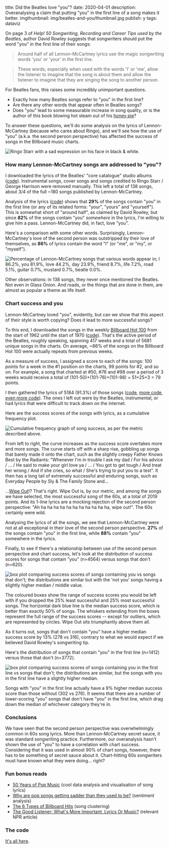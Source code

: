 title: Did the Beatles love "you"?
date: 2020-04-01
description: Overanalysing a claim that putting "you" in the first line of a song makes it better.
imgthumbnail: img/beatles-and-you/thumbnail.jpg
publish: y
tags: dataviz

On page 3 of *Help! 50 Songwriting, Recording and Career Tips used by the Beatles*, author David Rowley suggests that songwriters should put the word "you" in the first line of their songs:

> Around half of all Lennon-McCartney lyrics use the magic songwriting words 'you' or 'your' in the first line.

> These words, especially when used with the words 'I' or 'me', allow the listener to imagine that the song is about them and allow the listener to imagine that they are singing the song to another person.

For Beatles fans, this raises some incredibly unimportant questions.

* Exactly how many Beatles songs refer to "you" in the first line?
* Are there any other words that appear often in Beatles songs?
* Does "you" lead to some measurable increase in song quality, or is the author of this book blowing hot steam out of his [honey pie](https://www.youtube.com/watch?v=l-ekNlk5VDM)?

To answer these questions, we'll do some analysis on the lyrics of Lennon-McCartney (because who cares about Ringo), and we'll see how the use of "you" (a.k.a. the second person perspective) has affected the success of songs in the Billboard music charts.

<img src="{{ url_for('static', filename='img/beatles-and-you/sad-ringo.jpeg') }}"
     alt="Ringo Starr with a sad expression on his face in black & white."
     class="centered">

### How many Lennon-McCartney songs are addressed to "you"?
I downloaded the lyrics of the Beatles' "core catalogue" studio albums ([code](https://github.com/Kevinpgalligan/BeatlesAndYou/blob/master/beatles_lyrics_scraper.py)). Instrumental songs, cover songs and songs credited to Ringo Starr / George Harrison were removed manually. This left a total of 138 songs, about 3/4 of the full ~180 songs published by Lennon-McCartney.

Analysis of the lyrics ([code](https://github.com/Kevinpgalligan/BeatlesAndYou/blob/master/lyrics_analysis.py)) shows that **29%** of the songs contain "you" in the first line (or any of its related forms: "your", "yours" and "yourself"). This is somewhat short of "around half", as claimed by David Rowley, but since **82%** of the songs contain "you" *somewhere* in the lyrics, I'm willing to give him a pass. Lennon-McCartney did, in fact, love "you".

Here's a comparison with some other words. Surprisingly, Lennon-McCartney's love of the second person was outstripped by their love of themselves, as **86%** of lyrics contain the word "I" (or "me", or "my", or "myself").

<img src="{{ url_for('static', filename='img/beatles-and-you/word-freq-beatles.png') }}"
     alt="Percentage of Lennon-McCartney songs that various words appear in; I 86.2%, you 81.9%, love 44.2%, day 23.9%, friend 8.7%, life 7.2%, road 5.1%, guitar 0.7%, mustard 0.7%, beatle 0.0%."
     class="centered">

Other observations: in 138 songs, they never once mentioned the Beatles. Not even in Glass Onion. And roads, or the things that are done in them, are almost as popular a theme as life itself.

### Chart success and you
Lennon-McCartney loved "you", evidently, but can we show that this aspect of their style is worth copying? Does it lead to more successful songs?

To this end, I downloaded the songs in the weekly [Billboard Hot 100](https://en.wikipedia.org/wiki/Billboard_Hot_100) from the start of 1962 until the start of 1970 ([code](https://github.com/Kevinpgalligan/BeatlesAndYou/blob/master/chart_scrape.py)). That's the active period of the Beatles, roughly speaking, spanning 417 weeks and a total of 5681 unique songs in the charts. On average, ~86% of the songs on the Billboard Hot 100 were actually repeats from previous weeks.

As a measure of success, I assigned a score to each of the songs: 100 points for a week in the #1 position on the charts, 99 points for #2, and so on. For example, a song that charted at #50, #76 and #98 over a period of 3 weeks would receive a total of (101-50)+(101-76)+(101-98) = 51+25+3 = 79 points.

I then gathered the lyrics of 5184 (91.3%) of those songs ([code](https://github.com/Kevinpgalligan/BeatlesAndYou/blob/master/chart_lyrics_scrape.py), [more code](https://github.com/Kevinpgalligan/BeatlesAndYou/blob/master/google_lyrics_scrape.py), [even more code](https://github.com/Kevinpgalligan/BeatlesAndYou/blob/master/general_lyrics_scrape.py)). The ones I left out were by the Beatles, instrumental, or had lyrics that were difficult to track down on the internet.

Here are the success scores of the songs with lyrics, as a cumulative frequency plot.

<img src="{{ url_for('static', filename='img/beatles-and-you/success-scores-cumulative.png') }}"
     alt="Cumulative frequency graph of song success, as per the metric described above."
     class="centered">

From left to right, the curve increases as the success score overtakes more and more songs. The curve starts off with a sharp rise, gobbling up songs that barely made it onto the chart, such as the slightly creepy Father Knows Best by the Radiants: "Whenever I'm in trouble I ask my dad / For his advice / ... / He said to make your girl love ya / ... / You got to get tough / And treat her wrong / And if she cries, so what / She's trying to put you to a test". It then has a long tail of extremely successful and enduring songs, such as Everyday People by Sly & The Family Stone and...

...[Wipe Out](https://www.youtube.com/watch?v=p13yZAjhU0M)!? That's right. Wipe Out is, by our metric, and among the songs we have selected, the most successful song of the 60s, at a total of 2019 points. And its 1-line lyrics are a mocking rejection of the second person perspective: "Ah ha ha ha ha ha ha ha ha ha ha ha, wipe out!". The 60s certainly were wild.

Analysing the lyrics of all the songs, we see that Lennon-McCartney were not at all exceptional in their love of the second person perspective. **27%** of the songs contain "you" in the first line, while **88%** contain "you" somewhere in the lyrics.

Finally, to see if there's a relationship between use of the second person perspective and chart success, let's look at the distribution of success scores for songs that contain "you" (n=4564) versus songs that don't (n=620).

<img src="{{ url_for('static', filename='img/beatles-and-you/you-vs-notyou-boxplot.png') }}"
     alt="box plot comparing success scores of songs containing you vs songs that don't; the distributions are similar but with the 'not you' songs having a slightly higher median / middle value."
     class="centered">

The coloured boxes show the range of success scores you would be left with if you dropped the 25% least successful and 25% most successful songs. The horizontal dark blue line is the median success score, which is better than exactly 50% of songs. The whiskers extending from the boxes represent the full range of the success scores -- except for outliers, which are represented by circles. Wipe Out sits triumphantly above them all.

As it turns out, songs that don't contain "you" have a higher median success score by 13% (278 vs 316), contrary to what we would expect if we believed David Rowley's songwriting tip.

Here's the distribution of songs that contain "you" in the first line (n=1412) versus those that don't (n=3772).

<img src="{{ url_for('static', filename='img/beatles-and-you/youfirstline-vs-notyoufirstline-boxplot.png') }}"
     alt="box plot comparing success scores of songs containing you in the first line vs songs that don't; the distributions are similar, but the songs with you in the first line have a slightly higher median."
     class="centered">

Songs with "you" in the first line actually have a 9% higher median success score than those without (302 vs 276). It seems that there are a number of lower-scoring "you" songs that don't have "you" in the first line, which drag down the median of whichever category they're in.

### Conclusions
We have seen that the second person perspective was overwhelmingly common in 60s song lyrics. More than Lennon-McCartney secret sauce, it was standard songwriting practice. Furthermore, our overanalysis hasn't shown the use of "you" to have a correlation with chart success. Considering that it was used in almost 90% of chart songs, however, there has to be something of secret sauce about it. Chart-hitting 60s songwriters must have known what they were doing... right?

### Fun bonus reads
* [50 Years of Pop Music](https://www.kaylinpavlik.com/50-years-of-pop-music/) (cool data analysis and visualisation of song lyrics)
* [Why are pop songs getting sadder than they used to be?](https://aeon.co/ideas/why-are-pop-songs-getting-sadder-than-they-used-to-be) (sentiment analysis)
* [The 6 Types of Billboard Hits](https://medium.com/@latenightfroyo/the-6-types-of-billboard-hits-e0cb2987abf) (song clustering)
* [The Good Listener: What's More Important, Lyrics Or Music?](https://www.npr.org/sections/allsongs/2013/05/29/187168874/the-good-listener-whats-more-important-lyrics-or-music?t=1585780553905) (relevant NPR article)

### The code
[It's all here](https://github.com/Kevinpgalligan/BeatlesAndYou).
